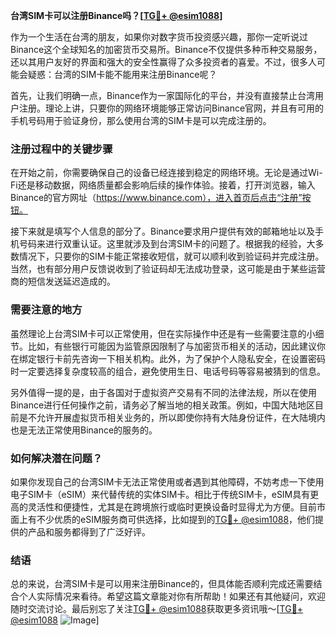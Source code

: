 **台湾SIM卡可以注册Binance吗？[[TG💪+ @esim1088](https://t.me/s/esim1088)]**

作为一个生活在台湾的朋友，如果你对数字货币投资感兴趣，那你一定听说过Binance这个全球知名的加密货币交易所。Binance不仅提供多种币种交易服务，还以其用户友好的界面和强大的安全性赢得了众多投资者的喜爱。不过，很多人可能会疑惑：台湾的SIM卡能不能用来注册Binance呢？

首先，让我们明确一点，Binance作为一家国际化的平台，并没有直接禁止台湾用户注册。理论上讲，只要你的网络环境能够正常访问Binance官网，并且有可用的手机号码用于验证身份，那么使用台湾的SIM卡是可以完成注册的。

### 注册过程中的关键步骤

在开始之前，你需要确保自己的设备已经连接到稳定的网络环境。无论是通过Wi-Fi还是移动数据，网络质量都会影响后续的操作体验。接着，打开浏览器，输入Binance的官方网址（https://www.binance.com），进入首页后点击“注册”按钮。

接下来就是填写个人信息的部分了。Binance要求用户提供有效的邮箱地址以及手机号码来进行双重认证。这里就涉及到台湾SIM卡的问题了。根据我的经验，大多数情况下，只要你的SIM卡能正常接收短信，就可以顺利收到验证码并完成注册。当然，也有部分用户反馈说收到了验证码却无法成功登录，这可能是由于某些运营商的短信发送延迟造成的。

### 需要注意的地方

虽然理论上台湾SIM卡可以正常使用，但在实际操作中还是有一些需要注意的小细节。比如，有些银行可能因为监管原因限制了与加密货币相关的活动，因此建议你在绑定银行卡前先咨询一下相关机构。此外，为了保护个人隐私安全，在设置密码时一定要选择复杂度较高的组合，避免使用生日、电话号码等容易被猜到的信息。

另外值得一提的是，由于各国对于虚拟资产交易有不同的法律法规，所以在使用Binance进行任何操作之前，请务必了解当地的相关政策。例如，中国大陆地区目前是不允许开展虚拟货币相关业务的，所以即使你持有大陆身份证件，在大陆境内也是无法正常使用Binance的服务的。

### 如何解决潜在问题？

如果你发现自己的台湾SIM卡无法正常使用或者遇到其他障碍，不妨考虑一下使用电子SIM卡（eSIM）来代替传统的实体SIM卡。相比于传统SIM卡，eSIM具有更高的灵活性和便捷性，尤其是在跨境旅行或临时更换设备时显得尤为方便。目前市面上有不少优质的eSIM服务商可供选择，比如提到的[TG💪+ @esim1088](https://t.me/s/esim1088)，他们提供的产品和服务都得到了广泛好评。

### 结语

总的来说，台湾SIM卡是可以用来注册Binance的，但具体能否顺利完成还需要结合个人实际情况来看待。希望这篇文章能对你有所帮助！如果还有其他疑问，欢迎随时交流讨论。最后别忘了关注[TG💪+ @esim1088](https://t.me/s/esim1088)获取更多资讯哦～[[TG💪+ @esim1088](https://t.me/s/esim1088) ![Image](https://i.postimg.cc/4NQfJmqS/Snipaste-2025-05-13-00-14-12.png)]